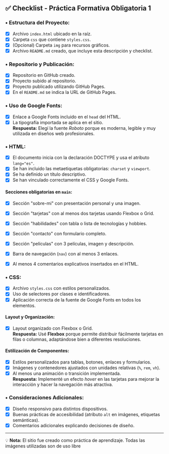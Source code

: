 ## ✅ Checklist - Práctica Formativa Obligatoria 1

### • Estructura del Proyecto:
- [x] Archivo `index.html` ubicado en la raíz.
- [x] Carpeta `css` que contiene `styles.css`.
- [x] (Opcional) Carpeta `img` para recursos gráficos.
- [x] Archivo `README.md` creado, que incluye esta descripción y checklist.

### • Repositorio y Publicación:
- [x] Repositorio en GitHub creado.
- [x] Proyecto subido al repositorio.
- [x] Proyecto publicado utilizando GitHub Pages.
- [x] En el `README.md` se indica la URL de GitHub Pages.

### • Uso de Google Fonts:
- [x] Enlace a Google Fonts incluido en el `head` del HTML.
- [x] La tipografía importada se aplica en el sitio.  
**Respuesta:** Elegí la fuente *Roboto* porque es moderna, legible y muy utilizada en diseños web profesionales.

### • HTML:
- [x] El documento inicia con la declaración DOCTYPE y usa el atributo `lang="es"`.
- [x] Se han incluido las metaetiquetas obligatorias: `charset` y `viewport`.
- [x] Se ha definido un título descriptivo.
- [x] Se han vinculado correctamente el CSS y Google Fonts.

#### Secciones obligatorias en `main`:
- [x] Sección "sobre-mi" con presentación personal y una imagen.
- [x] Sección "tarjetas" con al menos dos tarjetas usando Flexbox o Grid.
- [x] Sección "habilidades" con tabla o lista de tecnologías y hobbies.
- [x] Sección "contacto" con formulario completo.
- [x] Sección "películas" con 3 películas, imagen y descripción.

- [x] Barra de navegación (`nav`) con al menos 3 enlaces.
- [x] Al menos 4 comentarios explicativos insertados en el HTML.

### • CSS:
- [x] Archivo `styles.css` con estilos personalizados.
- [x] Uso de selectores por clases e identificadores.
- [x] Aplicación correcta de la fuente de Google Fonts en todos los elementos.

#### Layout y Organización:
- [x] Layout organizado con Flexbox o Grid.  
**Respuesta:** Usé **Flexbox** porque permite distribuir fácilmente tarjetas en filas o columnas, adaptándose bien a diferentes resoluciones.

#### Estilización de Componentes:
- [x] Estilos personalizados para tablas, botones, enlaces y formularios.
- [x] Imágenes y contenedores ajustados con unidades relativas (`%`, `rem`, `vh`).
- [x] Al menos una animación o transición implementada.  
**Respuesta:** Implementé un efecto *hover* en las tarjetas para mejorar la interacción y hacer la navegación más atractiva.

### • Consideraciones Adicionales:
- [x] Diseño responsivo para distintos dispositivos.
- [x] Buenas prácticas de accesibilidad (atributo `alt` en imágenes, etiquetas semánticas).
- [x] Comentarios adicionales explicando decisiones de diseño.

---

💡 **Nota:** El sitio fue creado como práctica de aprendizaje. Todas las imágenes utilizadas son de uso libre 